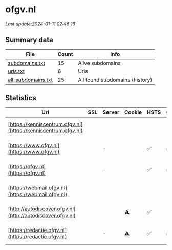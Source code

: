 # ofgv.nl
*Last update:2024-01-11 02:46:16*
## Summary data
| File       | Count | Info |
|------------|-------|------|
|[subdomains.txt](/data/ofgv/subdomains.txt)|15|Alive subdomains|
|[urls.txt](/data/ofgv/urls.txt)|6|Urls|
|[all_subdomains.txt](/data/ofgv/all_subdomains.txt)|25|All found subdomains (history)|
## Statistics
| Url | SSL | Server | Cookie | HSTS | CSP | XFO | XXP | RP | Tech |
|------------|-------|------|------|------|------|------|------|------|------|
|[https://kenniscentrum.ofgv.nl](https://kenniscentrum.ofgv.nl)| | | | | | | |:white_check_mark: |Apache HTTP Server:2|
|[https://www.ofgv.nl](https://www.ofgv.nl)| |-| |:white_check_mark: |:white_check_mark: |:white_check_mark: |:white_check_mark: |HSTS Microsoft ASP.N...|
|[https://ofgv.nl](https://ofgv.nl)| |-| |:white_check_mark: |:white_check_mark: |:white_check_mark: |:white_check_mark: |HSTS Microsoft ASP.N...|
|[https://webmail.ofgv.nl](https://webmail.ofgv.nl)| | | | | | | |:white_check_mark: |HSTS IIS:10.0 Micros...|
|[http://autodiscover.ofgv.nl](http://autodiscover.ofgv.nl)| | |:warning: |:white_check_mark: | |:white_check_mark: |:white_check_mark: |:white_check_mark: |IIS:10.0 Microsoft A...|
|[https://redactie.ofgv.nl](https://redactie.ofgv.nl)| |-|:warning: |:white_check_mark: |:white_check_mark: |:white_check_mark: |:white_check_mark: |HSTS Microsoft ASP.N...|